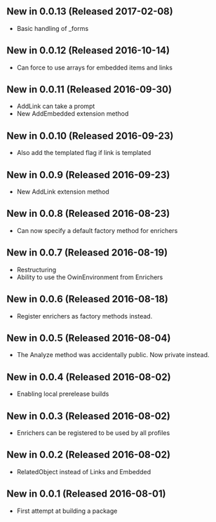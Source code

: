 ## New in 0.0.13 (Released 2017-02-08)
 * Basic handling of _forms

## New in 0.0.12 (Released 2016-10-14)
 * Can force to use arrays for embedded items and links

## New in 0.0.11 (Released 2016-09-30)
* AddLink can take a prompt
* New AddEmbedded extension method

## New in 0.0.10 (Released 2016-09-23)
* Also add the templated flag if link is templated

## New in 0.0.9 (Released 2016-09-23)
* New AddLink extension method

## New in 0.0.8 (Released 2016-08-23)
* Can now specify a default factory method for enrichers

## New in 0.0.7 (Released 2016-08-19)
* Restructuring
* Ability to use the OwinEnvironment from Enrichers

## New in 0.0.6 (Released 2016-08-18)
* Register enrichers as factory methods instead.

## New in 0.0.5 (Released 2016-08-04)
* The Analyze method was accidentally public. Now private instead.

## New in 0.0.4 (Released 2016-08-02)
* Enabling local prerelease builds

## New in 0.0.3 (Released 2016-08-02)
* Enrichers can be registered to be used by all profiles

## New in 0.0.2 (Released 2016-08-02)
* RelatedObject instead of Links and Embedded

## New in 0.0.1 (Released 2016-08-01)
* First attempt at building a package
